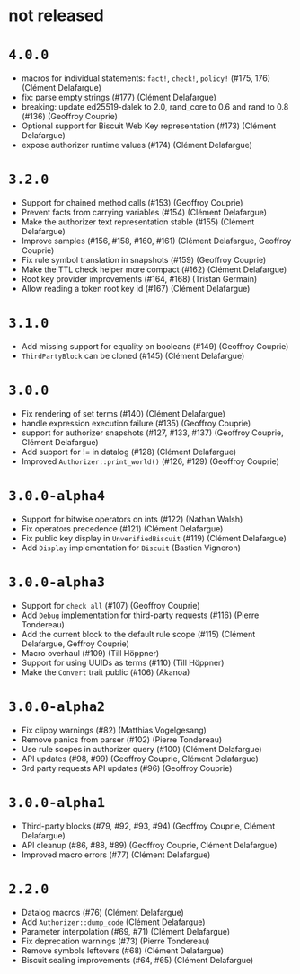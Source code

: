 # not released

# `4.0.0`

- macros for individual statements: `fact!`, `check!`, `policy!` (#175, 176) (Clément Delafargue)
- fix: parse empty strings (#177) (Clément Delafargue)
- breaking: update ed25519-dalek to 2.0, rand_core to 0.6 and rand to 0.8 (#136) (Geoffroy Couprie)
- Optional support for Biscuit Web Key representation (#173) (Clément Delafargue)
- expose authorizer runtime values (#174) (Clément Delafargue)

# `3.2.0`

- Support for chained method calls (#153) (Geoffroy Couprie)
- Prevent facts from carrying variables (#154) (Clément Delafargue)
- Make the authorizer text representation stable (#155) (Clément Delafargue)
- Improve samples (#156, #158, #160, #161) (Clément Delafargue, Geoffroy Couprie)
- Fix rule symbol translation in snapshots (#159) (Geoffroy Couprie)
- Make the TTL check helper more compact (#162) (Clément Delafargue)
- Root key provider improvements (#164, #168) (Tristan Germain)
- Allow reading a token root key id (#167) (Clément Delafargue)

# `3.1.0`

- Add missing support for equality on booleans (#149) (Geoffroy Couprie)
- `ThirdPartyBlock` can be cloned (#145) (Clément Delafargue)

# `3.0.0`

- Fix rendering of set terms (#140) (Clément Delafargue)
- handle expression execution failure (#135) (Geoffroy Couprie)
- support for authorizer snapshots (#127, #133, #137) (Geoffroy Couprie, Clément Delafargue)
- Add support for != in datalog (#128) (Clément Delafargue)
- Improved `Authorizer::print_world()` (#126, #129) (Geoffroy Couprie)

# `3.0.0-alpha4`

- Support for bitwise operators on ints (#122) (Nathan Walsh)
- Fix operators precedence (#121) (Clément Delafargue)
- Fix public key display in `UnverifiedBiscuit` (#119) (Clément Delafargue)
- Add `Display` implementation for `Biscuit` (Bastien Vigneron)

# `3.0.0-alpha3`

- Support for `check all` (#107) (Geoffroy Couprie)
- Add `Debug` implementation for third-party requests (#116) (Pierre Tondereau)
- Add the current block to the default rule scope (#115) (Clément Delafargue, Geffroy Couprie)
- Macro overhaul (#109) (Till Höppner)
- Support for using UUIDs as terms (#110) (Till Höppner)
- Make the `Convert` trait public (#106) (Akanoa)

# `3.0.0-alpha2`

- Fix clippy warnings (#82) (Matthias Vogelgesang)
- Remove panics from parser (#102) (Pierre Tondereau)
- Use rule scopes in authorizer query (#100) (Clément Delafargue)
- API updates (#98, #99) (Geoffroy Couprie, Clément Delafargue)
- 3rd party requests API updates (#96) (Geoffroy Couprie)

# `3.0.0-alpha1`

- Third-party blocks (#79, #92, #93, #94) (Geoffroy Couprie, Clément Delafargue)
- API cleanup (#86, #88, #89) (Geoffroy Couprie, Clément Delafargue)
- Improved macro errors (#77) (Clément Delafargue)


# `2.2.0`

- Datalog macros (#76) (Clément Delafargue)
- Add `Authorizer::dump_code` (Clément Delafargue)
- Parameter interpolation (#69, #71) (Clément Delafargue)
- Fix deprecation warnings (#73) (Pierre Tondereau)
- Remove symbols leftovers (#68) (Clément Delafargue)
- Biscuit sealing improvements (#64, #65) (Clément Delafargue)

